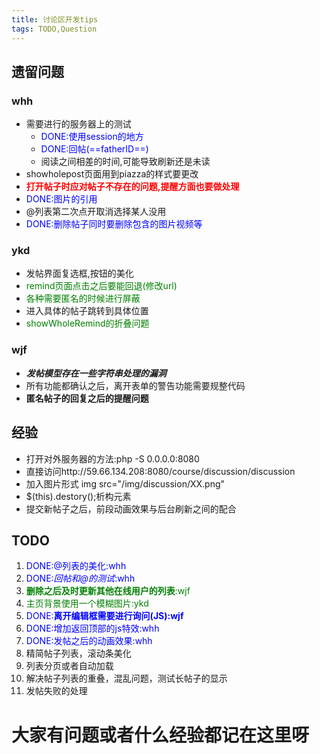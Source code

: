 ```yaml
---
title: 讨论区开发tips
tags: TODO,Question
---
```

## 遗留问题
### whh
* 需要进行的服务器上的测试
    * <font color=blue>DONE:使用session的地方</font>
    * <font color=blue>DONE:回帖(==fatherID==)</font>
    * 阅读之间相差的时间,可能导致刷新还是未读
* showholepost页面用到piazza的样式要更改
* <font color=red>**打开帖子时应对帖子不存在的问题,提醒方面也要做处理</font>**
* <font color=blue>DONE:图片的引用</font>
* @列表第二次点开取消选择某人没用
* <font color=blue>DONE:删除帖子同时要删除包含的图片视频等</font>

### ykd
* 发帖界面复选框,按钮的美化
* <font color=green>remind页面点击之后要能回退(修改url)</font>
* <font color=green>各种需要匿名的时候进行屏蔽</font>
* 进入具体的帖子跳转到具体位置
* <font color=green>showWholeRemind的折叠问题</font>

### wjf
* ***发帖模型存在一些字符串处理的漏洞***
* 所有功能都确认之后，离开表单的警告功能需要规整代码
* **匿名帖子的回复之后的提醒问题**

## 经验
* 打开对外服务器的方法:php -S 0.0.0.0:8080
* 直接访问http://59.66.134.208:8080/course/discussion/discussion
* 加入图片形式 img src="/img/discussion/XX.png"
* $(this).destory();析构元素
* 提交新帖子之后，前段动画效果与后台刷新之间的配合

## TODO
1. <font color=blue>DONE:@列表的美化:whh</font>
2. <font color=blue>DONE:*回帖和@的测试*:whh</font>
3. <font color=green>**删除之后及时更新其他在线用户的列表**:wjf</font>
4. <font color=green>主页背景使用一个模糊图片:ykd</font>
5. <font color=blue>DONE:**离开编辑框需要进行询问(JS):wjf**</font>
6. <font color=blue>DONE:增加返回顶部的js特效:whh</font>
7. <font color=blue>DONE:发帖之后的动画效果:whh</font>
8. 精简帖子列表，滚动条美化
9. 列表分页或者自动加载
10. 解决帖子列表的重叠，混乱问题，测试长帖子的显示
11. 发帖失败的处理

# **大家有问题或者什么经验都记在这里呀**